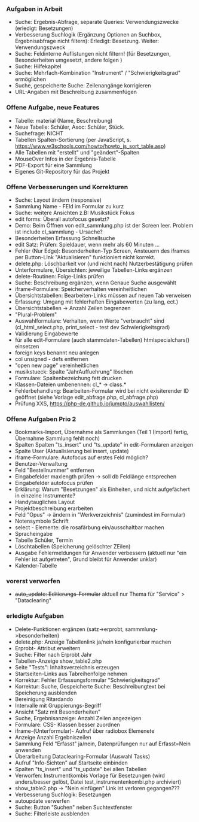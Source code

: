 ﻿
###  Aufgaben in Arbeit

- Suche: Ergebnis-Abfrage, separate Queries: Verwendungszwecke (erledigt: Besetzungen)
- Verbesserung Suchlogik (Ergänzung Optionen an Suchbox, Ergebnisabfrage nicht filtern): 
    Erledigt: Besetzung. Weiter: Verwendungszweck     
- Suche: Feldinterne Auflistungen nicht filtern! (für Besetzungen, Besonderheiten umgesetzt, andere folgen )
- Suche: Hilfekapitel 
- Suche: Mehrfach-Kombination "Instrument" / "Schwierigkeitsgrad" ermöglichen 
- Suche, gespeicherte Suche: Zeilenangänge korrigieren 
- URL-Angaben mit Beschreibung zusammenfügen 


### Offene Aufgabe, neue Features 

- Tabelle: material (Name, Beschreibung)
- Neue Tabelle: Schüler, Asoc: Schüler, Stück.  
- Suchefrage: NICHT 
- Tabellen Spalten-Sortierung (per JavaScript, s. https://www.w3schools.com/howto/howto_js_sort_table.asp) 
- Alle Tabellen mit "erstellt" und "geändert"-Spalten 
- MouseOver Infos in der Ergebnis-Tabelle 
- PDF-Export für eine Sammlung 
- Eigenes Git-Repository für das Projekt 

### Offene Verbesserungen und Korrekturen
- Suche: Layout ändern (responsive) 
- Sammlung Name - FEld im Formular zu kurz 
- Suche: weitere Ansichten z.B: Musikstück Fokus 
- edit forms: Überall autofocus gesetzt?  
- Demo: Beim Öffnen von edit_sammlung.php ist der Screen leer. Problem ist include cl_sammlung - Ursache? 
- Besonderheiten Erfassung Schnellsuche
- edit Satz: Prüfen: Spieldauer, wenn mehr als 60 Minuten  ... 
- Fehler (Nur Edge): Besonderheiten-Typ Screen, Ansteuern des iframes per Button-LInk "Aktualisieren" funktioniert nicht korrekt. 
- delete.php: Löschbarkeit vor (und nicht nach) Nutzerbestätigung prüfen
- Unterformulare, Übersichten: jeweilige Tabellen-Links ergänzen   
- delete-Routinen: Folge-Links prüfen  
- Suche: Beschreibung ergänzen, wenn Genaue Suche ausgewählt 
- iframe-Formulare: Speicherverhalten vereinheitlichen 
- Übersichtstabellen: Bearbeiten-Links müssen auf neuen Tab verweisen
- Erfassung: Umgang mit fehlerhaften Eingabewerten (zu lang, ect.)
- Übersichtstabellen -> Anzahl Zeilen begrenzen
- "Plural-Problem" 
- Auswahlformulare: Verhalten, wenn Werte "verbraucht" sind (cl_html_select.php, print_select - test dev Schwierigkeitsgrad) 
- Validierung Eingabewerte
- für alle edit-Formulare (auch stammdaten-Tabellen) htmlspecialchars() einsetzen
- foreign keys benannt neu anlegen 
- col unsigned - defs entfernen 
- "open new page" vereinheitlichen 
- musikstueck: Spalte "JahrAuffuehrung" löschen
- Formulare: Spaltenbezeichung fett drucken
- Klassen-Dateien umbenennen: cl_* -> class.*  
- Fehlerbehandlung: Bearbeiten-Formular wird bei nicht exisiterender ID geöffnet (siehe Vorlage edit_abfrage.php, cl_abfrage.php) 
- Prüfung XXS,  https://php-de.github.io/jumpto/auswahllisten/

### Offene Aufgaben Prio 2
- Bookmarks-Import, Übernahme als Sammlungen (Teil 1 (Import) fertig, Übernahme Sammlung fehlt noch)
- Spalten Spalten "ts_insert" und "ts_update"  in edit-Formularen anzeigen 
- Spalte User (Aktualisierung bei insert, update)
- iframe-Formulare: Autofocus auf erstes Feld möglich? 
- Benutzer-Verwaltung  
- Feld "Bestellnummer" entfernen 
- Eingabefelder maxlength prüfen -> soll db Feldlänge entsprechen 
- Eingabefelder autofocus prüfen 
- Erklärung: Warum "Besetzungen" als Einheiten, und nicht aufgefächert in einzelne Instrumente? 
- Handytaugliches Layout 
- Projektbeschreibung erarbeiten 
- Feld "Opus" -> ändern in "Werkverzeichnis" (zumindest im Formular)
- Notensymbole Schrift
- select - Elemente: die rosafärbung ein/ausschaltbar machen
- Spracheingabe 
- Tabelle Schüler, Termin 
- Löschtabellen (Speicherung gelöschter ZEilen) 
- Ausgabe Fehlermeldungen für Anwender verbessern (aktuell nur "ein Fehler ist aufgetreten", Grund bleibt für Anwender unklar)
- Kalender-Tabelle 


### vorerst verworfen 
- ~~auto_update: Editierungs-Formular~~ aktuell nur Thema für "Service" > "Dataclearing" 

### erledigte Aufgaben 
-  Delete-Funktionen ergänzen (satz->erprobt, sammmlung->besonderheiten) 
-  delete.php: Anzeige Tabellenlink ja/nein konfigurierbar machen 
-  Erprobt- Attribut erweitern 
-  Suche: Filter nach Erprobt Jahr
-  Tabellen-Anzeige show_table2.php
-  Seite "Tests": Inhaltsverzeichnis erzeugen
-  Startseiten-Links aus Tabreihenfolge nehmen 
-  Korrektur: Fehler Erfassungsformular "Schwierigkeitsgrad"  
-  Korrektur: Suche, Gespeicherte Suche: Beschreibungtext bei Speicherung ausblenden
-  Bereinigung Ritardando 
-  Intervalle mit Gruppierungs-Begriff
-  Ansicht "Satz mit Besonderheiten" 
-  Suche, Ergebnisanzeige: Anzahl Zeilen angezeigen
-  Formulare: CSS- Klassen besser zuordnen
-  iframe-(Unterformular)- Aufruf über radiobox Elemenete 
-  Anzeige Anzahl Ergebniszeilen
-  Sammlung Feld "Erfasst" ja/nein, Datenprüfungen nur auf Erfasst=Nein anwenden 
-  Überarbeitung Dataclearing-Formular (Auswahl Tasks)
-  Aufruf "Info-Sichten" auf Startseite einbinden 
-  Spalten "ts_insert" und "ts_update" bei allen Tabellen
-  Verworfen: Instrumentkombis Vorlage für Besetzungen (wird anders/besser gelöst, Datei test_instrumentenkombi.php archiviert)
- show_table2.php -> "Nein einfügen" Link ist verloren gegangen??? 
- Verbesserung Suchlogik: Besetzungen 
- autoupdate verwerfen 
- Suche: Button "Suchen" neben Suchtextfenster 
- Suche: Filterleiste ausblenden 